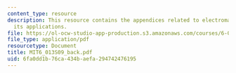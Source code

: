 ```yaml
---
content_type: resource
description: This resource contains the appendices related to electromagnetics and
  its applications.
file: https://ol-ocw-studio-app-production.s3.amazonaws.com/courses/6-013-electromagnetics-and-applications-spring-2009/6fa0dd1b76ca434baefa294742476195_MIT6_013S09_back.pdf
file_type: application/pdf
resourcetype: Document
title: MIT6_013S09_back.pdf
uid: 6fa0dd1b-76ca-434b-aefa-294742476195
---
```

